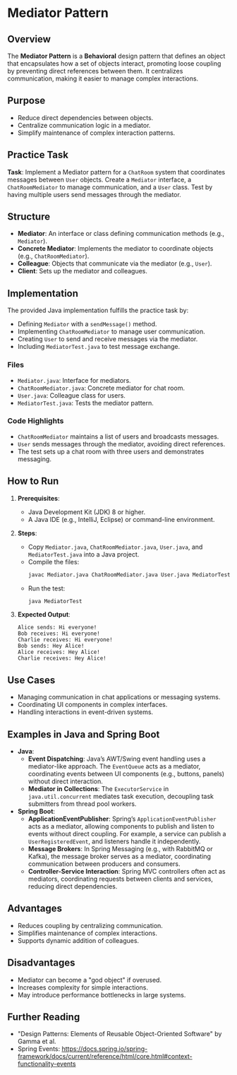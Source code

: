 # Mediator Pattern

## Overview
The **Mediator Pattern** is a **Behavioral** design pattern that defines an object that encapsulates how a set of objects interact, promoting loose coupling by preventing direct references between them. It centralizes communication, making it easier to manage complex interactions.

## Purpose
- Reduce direct dependencies between objects.
- Centralize communication logic in a mediator.
- Simplify maintenance of complex interaction patterns.

## Practice Task
**Task**: Implement a Mediator pattern for a `ChatRoom` system that coordinates messages between `User` objects. Create a `Mediator` interface, a `ChatRoomMediator` to manage communication, and a `User` class. Test by having multiple users send messages through the mediator.

## Structure
- **Mediator**: An interface or class defining communication methods (e.g., `Mediator`).
- **Concrete Mediator**: Implements the mediator to coordinate objects (e.g., `ChatRoomMediator`).
- **Colleague**: Objects that communicate via the mediator (e.g., `User`).
- **Client**: Sets up the mediator and colleagues.

## Implementation
The provided Java implementation fulfills the practice task by:
- Defining `Mediator` with a `sendMessage()` method.
- Implementing `ChatRoomMediator` to manage user communication.
- Creating `User` to send and receive messages via the mediator.
- Including `MediatorTest.java` to test message exchange.

### Files
- `Mediator.java`: Interface for mediators.
- `ChatRoomMediator.java`: Concrete mediator for chat room.
- `User.java`: Colleague class for users.
- `MediatorTest.java`: Tests the mediator pattern.

### Code Highlights
- `ChatRoomMediator` maintains a list of users and broadcasts messages.
- `User` sends messages through the mediator, avoiding direct references.
- The test sets up a chat room with three users and demonstrates messaging.

## How to Run
1. **Prerequisites**:
   - Java Development Kit (JDK) 8 or higher.
   - A Java IDE (e.g., IntelliJ, Eclipse) or command-line environment.

2. **Steps**:
   - Copy `Mediator.java`, `ChatRoomMediator.java`, `User.java`, and `MediatorTest.java` into a Java project.
   - Compile the files:
     ```bash
     javac Mediator.java ChatRoomMediator.java User.java MediatorTest.java
     ```
   - Run the test:
     ```bash
     java MediatorTest
     ```

3. **Expected Output**:
   ```
   Alice sends: Hi everyone!
   Bob receives: Hi everyone!
   Charlie receives: Hi everyone!
   Bob sends: Hey Alice!
   Alice receives: Hey Alice!
   Charlie receives: Hey Alice!
   ```

## Use Cases
- Managing communication in chat applications or messaging systems.
- Coordinating UI components in complex interfaces.
- Handling interactions in event-driven systems.

## Examples in Java and Spring Boot
- **Java**:
  - **Event Dispatching**: Java’s AWT/Swing event handling uses a mediator-like approach. The `EventQueue` acts as a mediator, coordinating events between UI components (e.g., buttons, panels) without direct interaction.
  - **Mediator in Collections**: The `ExecutorService` in `java.util.concurrent` mediates task execution, decoupling task submitters from thread pool workers.
- **Spring Boot**:
  - **ApplicationEventPublisher**: Spring’s `ApplicationEventPublisher` acts as a mediator, allowing components to publish and listen to events without direct coupling. For example, a service can publish a `UserRegisteredEvent`, and listeners handle it independently.
  - **Message Brokers**: In Spring Messaging (e.g., with RabbitMQ or Kafka), the message broker serves as a mediator, coordinating communication between producers and consumers.
  - **Controller-Service Interaction**: Spring MVC controllers often act as mediators, coordinating requests between clients and services, reducing direct dependencies.

## Advantages
- Reduces coupling by centralizing communication.
- Simplifies maintenance of complex interactions.
- Supports dynamic addition of colleagues.

## Disadvantages
- Mediator can become a "god object" if overused.
- Increases complexity for simple interactions.
- May introduce performance bottlenecks in large systems.

## Further Reading
- "Design Patterns: Elements of Reusable Object-Oriented Software" by Gamma et al.
- Spring Events: https://docs.spring.io/spring-framework/docs/current/reference/html/core.html#context-functionality-events